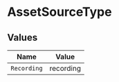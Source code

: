 # AssetSourceType


## Values

| Name        | Value       |
| ----------- | ----------- |
| `Recording` | recording   |
